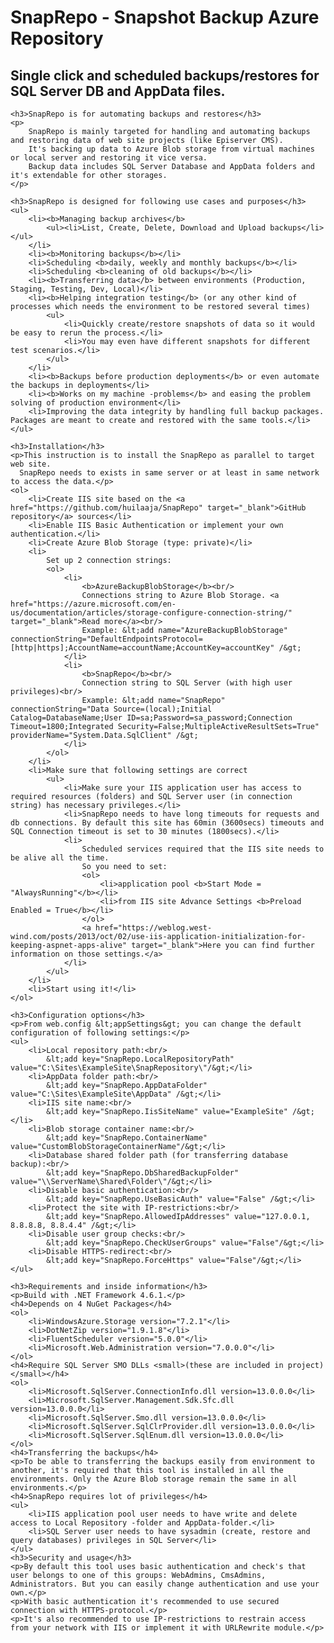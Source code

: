<div>
    <h1>SnapRepo - Snapshot Backup Azure Repository</h1>
    <h2>Single click and scheduled backups/restores for SQL Server DB and AppData files.</h2>
  
    <h3>SnapRepo is for automating backups and restores</h3>
    <p>
        SnapRepo is mainly targeted for handling and automating backups and restoring data of web site projects (like Episerver CMS).
        It's backing up data to Azure Blob storage from virtual machines or local server and restoring it vice versa.
        Backup data includes SQL Server Database and AppData folders and it's extendable for other storages.
    </p>

    <h3>SnapRepo is designed for following use cases and purposes</h3>
    <ul>
        <li><b>Managing backup archives</b>
            <ul><li>List, Create, Delete, Download and Upload backups</li></ul>
        </li>
        <li><b>Monitoring backups</b></li>
        <li>Scheduling <b>daily, weekly and monthly backups</b></li>
        <li>Scheduling <b>cleaning of old backups</b></li>
        <li><b>Transferring data</b> between environments (Production, Staging, Testing, Dev, Local)</li>
        <li><b>Helping integration testing</b> (or any other kind of processes which needs the environment to be restored several times)
            <ul>
                <li>Quickly create/restore snapshots of data so it would be easy to rerun the process.</li>
                <li>You may even have different snapshots for different test scenarios.</li>
            </ul>
        </li>
        <li><b>Backups before production deployments</b> or even automate the backups in deployments</li>
        <li><b>Works on my machine -problems</b> and easing the problem solving of production environment</li>
        <li>Improving the data integrity by handling full backup packages. Packages are meant to create and restored with the same tools.</li>
    </ul>

    <h3>Installation</h3>
    <p>This instruction is to install the SnapRepo as parallel to target web site. 
      SnapRepo needs to exists in same server or at least in same network to access the data.</p>
    <ol>
        <li>Create IIS site based on the <a href="https://github.com/huilaaja/SnapRepo" target="_blank">GitHub repository</a> sources</li>
        <li>Enable IIS Basic Authentication or implement your own authentication.</li>
        <li>Create Azure Blob Storage (type: private)</li>
        <li>
            Set up 2 connection strings:
            <ol>
                <li>
                    <b>AzureBackupBlobStorage</b><br/>
                    Connections string to Azure Blob Storage. <a href="https://azure.microsoft.com/en-us/documentation/articles/storage-configure-connection-string/" target="_blank">Read more</a><br/>
                    Example: &lt;add name="AzureBackupBlobStorage" connectionString="DefaultEndpointsProtocol=[http|https];AccountName=accountName;AccountKey=accountKey" /&gt;
                </li>
                <li>
                    <b>SnapRepo</b><br/>
                    Connection string to SQL Server (with high user privileges)<br/>
                    Example: &lt;add name="SnapRepo" connectionString="Data Source=(local);Initial Catalog=DatabaseName;User ID=sa;Password=sa_password;Connection Timeout=1800;Integrated Security=False;MultipleActiveResultSets=True" providerName="System.Data.SqlClient" /&gt;
                </li>
            </ol>
        </li>
        <li>Make sure that following settings are correct
            <ul>
                <li>Make sure your IIS application user has access to required resources (folders) and SQL Server user (in connection string) has necessary privileges.</li>
                <li>SnapRepo needs to have long timeouts for requests and db connections. By default this site has 60min (3600secs) timeouts and SQL Connection timeout is set to 30 minutes (1800secs).</li>
                <li>
                    Scheduled services required that the IIS site needs to be alive all the time.
                    So you need to set:
                    <ol>
                        <li>application pool <b>Start Mode = "AlwaysRunning"</b></li>
                        <li>from IIS site Advance Settings <b>Preload Enabled = True</b></li>
                    </ol>
                    <a href="https://weblog.west-wind.com/posts/2013/oct/02/use-iis-application-initialization-for-keeping-aspnet-apps-alive" target="_blank">Here you can find further information on those settings.</a>
                </li>
            </ul>
        </li>
        <li>Start using it!</li>
    </ol>

    <h3>Configuration options</h3>
    <p>From web.config &lt;appSettings&gt; you can change the default configuration of following settings:</p>
    <ul>
        <li>Local repository path:<br/>
            &lt;add key="SnapRepo.LocalRepositoryPath" value="C:\Sites\ExampleSite\SnapRepository\"/&gt;</li>
        <li>AppData folder path:<br/>
            &lt;add key="SnapRepo.AppDataFolder" value="C:\Sites\ExampleSite\AppData" /&gt;</li>
        <li>IIS site name:<br/>
            &lt;add key="SnapRepo.IisSiteName" value="ExampleSite" /&gt;</li>
        <li>Blob storage container name:<br/>
            &lt;add key="SnapRepo.ContainerName" value="CustomBlobStorageContainerName"/&gt;</li>
        <li>Database shared folder path (for transferring database backup):<br/>
            &lt;add key="SnapRepo.DbSharedBackupFolder" value="\\ServerName\Shared\Folder\"/&gt;</li>
        <li>Disable basic authentication:<br/>
            &lt;add key="SnapRepo.UseBasicAuth" value="False" /&gt;</li>
        <li>Protect the site with IP-restrictions:<br/>
            &lt;add key="SnapRepo.AllowedIpAddresses" value="127.0.0.1, 8.8.8.8, 8.8.4.4" /&gt;</li>
        <li>Disable user group checks:<br/>
            &lt;add key="SnapRepo.CheckUserGroups" value="False"/&gt;</li>
        <li>Disable HTTPS-redirect:<br/>
            &lt;add key="SnapRepo.ForceHttps" value="False"/&gt;</li>
    </ul>

    <h3>Requirements and inside information</h3>
    <p>Build with .NET Framework 4.6.1.</p>
    <h4>Depends on 4 NuGet Packages</h4>
    <ol>
        <li>WindowsAzure.Storage version="7.2.1"</li>
        <li>DotNetZip version="1.9.1.8"</li>
        <li>FluentScheduler version="5.0.0"</li>
        <li>Microsoft.Web.Administration version="7.0.0.0"</li>
    </ol>
    <h4>Require SQL Server SMO DLLs <small>(these are included in project)</small></h4>
    <ol>
        <li>Microsoft.SqlServer.ConnectionInfo.dll version=13.0.0.0</li>
        <li>Microsoft.SqlServer.Management.Sdk.Sfc.dll version=13.0.0.0</li>
        <li>Microsoft.SqlServer.Smo.dll version=13.0.0.0</li>
        <li>Microsoft.SqlServer.SqlClrProvider.dll version=13.0.0.0</li>
        <li>Microsoft.SqlServer.SqlEnum.dll version=13.0.0.0</li>
    </ol>
    <h4>Transferring the backups</h4>
    <p>To be able to transferring the backups easily from environment to another, it's required that this tool is installed in all the environments. Only the Azure Blob storage remain the same in all environments.</p>
    <h4>SnapRepo requires lot of privileges</h4>
    <ul>
        <li>IIS application pool user needs to have write and delete access to Local Repository -folder and AppData-folder.</li>
        <li>SQL Server user needs to have sysadmin (create, restore and query databases) privileges in SQL Server</li>
    </ul>
    <h3>Security and usage</h3>
    <p>By default this tool uses basic authentication and check's that user belongs to one of this groups: WebAdmins, CmsAdmins, Administrators. But you can easily change authentication and use your own.</p>
    <p>With basic authentication it's recommended to use secured connection with HTTPS-protocol.</p>
    <p>It's also recommended to use IP-restrictions to restrain access from your network with IIS or implement it with URLRewrite module.</p>

</div>